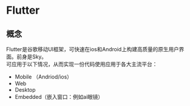 # Flutter
## 概念
Flutter是谷歌移动UI框架，可快速在ios和Android上构建高质量的原生用户界面。前身是Sky。  
可应用于以下情况，从而实现一份代码使用应用于各大主流平台：
* Mobile （Andriod/ios）
* Web
* Desktop
* Embedded（嵌入窗口：例如ai眼镜）
